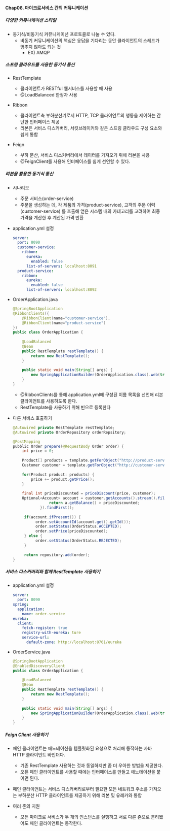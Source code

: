 #### Chap06. 마이크로서비스 간의 커뮤니케이션

##### 다양한 커뮤니케이션 스타일

- 동기식/비동기식 커뮤니케이션 프로토콜로 나눌 수 있다.
  - 비동기 커뮤니케이션의 핵심은 응답을 기다리는 동안 클라이언트의 스레드가 멈추지 않아도 되는 것
    - EX) AMQP

##### 스프링 클라우드를 사용한 동기식 통신

- RestTemplate
  - 클라이언트가 RESTful 웹서비스를 사용할 때 사용
  - @LoadBalanced 한정자 사용

- Ribbon
  - 클라이언트측 부하분산기로서 HTTP, TCP 클라이언트의 행동을 제어하는 간단한 인터페이스 제공
  - 리본은 서비스 디스커버리, 서킷브레이커와 같은 스프링 클라우드 구성 요소와 쉽게 통합

- Feign
  - 부하 분산, 서비스 디스커버리에서 데이터를 가져오기 위해 리본을 사용
  - @FeignClient를 사용해 인터페이스를 쉽게 선언할 수 있다.

##### 리본을 활용한 동기식 통신

- 시나리오
  - 주문 서비스(order-service)
  - 주문을 생성하는 데, 각 제품의 가격(product-service), 고객의 주문 이력(customer-service) 를 호출해 얻은 시스템 내의 카테고리를 고려하여 최종 가격을 계산한 후 계산된 가격 반환

- application.yml 설정
  ```yml
  server:
    port: 8090
    customer-service:
      ribbon:
        eureka:
          enabled: false
        list-of-servers: localhost:8091
    product-service:
      ribbon:
        eureka:
          enabled: false
        list-of-servers: localhost:8092
  ```
  
- OrderApplication.java
  ```java
  @SpringBootApplication
  @RibbonClients({
      @RibbonClient(name="customer-service"),
      @RibbonClient(name="product-service")
  })
  public class OrderApplication {
      
      @LoadBalanced
      @Bean
      public RestTemplate restTemplate() {
          return new RestTemplate();
      }
      
      public static void main(String[] args) {
          new SpringApplicationBuilder(OrderApplication.class).web(true).run(args);
      }
  }
  ```
  - @RibbonClients를 통해 application.yml에 구성된 이름 목록을 선언해 리본 클라이언트를 사용하도록 한다.
  - RestTemplate을 사용하기 위해 빈으로 등록한다

- 다른 서비스 호출하기
  ```java
  @Autowired private RestTemplate restTemplate;
  @Autowired private OrderRepository orderRepsitory;
  
  @PostMapping
  pubblic Order prepare(@RequestBody Order order) {
      int price = 0;
      
      Product[] products = template.getForObject("http://product-service/products", order.getProductIds(), Product.class);
      Customer customer = template.getForObject("http://customer-service/customer/{id}", Customer.class, order.getCustomerId());
      
      for(Product product: products) {
          price += product.getPrice();
      }
      
      final int priceDiscounted = priceDiscount(price, customer);
      Optional<Account> account = customer.getAccounts().stream().filter({ a -> 
                  return a.getBalance() > priceDiscounted;
              }).findFirst();
              
       if(account.ifPresent()) {
            order.setAccountId(account.get().getId());
            order.setStatus(OrderStatus.ACCEPTED);
            order.setPrice(priceDiscounted);
       } else {
            order.setStatus(OrderStatus.REJECTED);
       }
       
       return repository.add(order);
  }
  ```
  
##### 서비스 디스커버리와 함께 RestTemplate 사용하기

- application.yml 설정
  ```yml
  server:
    port: 8090
  spring:
    application:
      name: order-service
  eureka:
    client:
      fetch-register: true
      registry-with-eureka: ture
      service-url:
        default-zone: http://localhost:8761/eureka
  ```

- OrderService.java
  ```java
  @SpringBootApplication
  @EnabledDiscoveryClient
  public class OrderApplication {
      
      @LoadBalanced
      @Bean
      public RestTemplate restTemplate() {
          return new RestTemplate();
      }
      
      public static void main(String[] args) {
          new SpringApplicationBuilder(OrderApplication.class).web(true).run(args);
      }
  }
  ```

##### Feign Client 사용하기

- 페인 클라이언트는 애노테이션을 템플릿화된 요청으로 처리해 동작하는 자바 HTTP 클라이언트 바인더다.
  - 기존 RestTemplate 사용하는 것과 동일하지만 좀 더 우아한 방법을 제공한다.
  - 오픈 페인 클라이언트를 사용할 때에는 인터페이스를 만들고 애노테이션을 붙이면 된다.
- 페인 클라이언트는 서비스 디스커버리로부터 필요한 모든 네트워크 주소를 가져오는 부하분산 HTTP 클라이언트를 제공하기 위해 리본 및 유레카와 통합

- 여러 존의 지원
  - 모든 마이크로 서비스가 두 개의 인스턴스를 실행하고 서로 다른 존으로 분리됐어도 페인 클라이언트는 동작한다.
